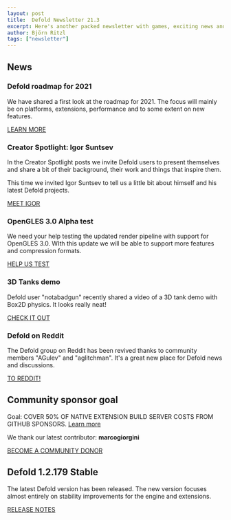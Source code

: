 ```yaml
---
layout: post
title:  Defold Newsletter 21.3
excerpt: Here's another packed newsletter with games, exciting news and the latest release notes.
author: Björn Ritzl
tags: ["newsletter"]
---
```


## News

### Defold roadmap for 2021
We have shared a first look at the roadmap for 2021. The focus will mainly be on platforms, extensions, performance and to some extent on new features.

[LEARN MORE](https://defold.com/2021/02/09/A-first-look-at-the-2021-roadmap)


### Creator Spotlight: Igor Suntsev
In the Creator Spotlight posts we invite Defold users to present themselves and share a bit of their background, their work and things that inspire them.

This time we invited Igor Suntsev to tell us a little bit about himself and his latest Defold projects.

[MEET IGOR](https://defold.com/2021/02/04/Creator-spotlight-Igor-Suntsev)


### OpenGLES 3.0 Alpha test
We need your help testing the updated render pipeline with support for OpenGLES 3.0. WIth this update we will be able to support more features and compression formats.

[HELP US TEST](https://forum.defold.com/t/opengles-3-alpha-testing/67495)


### 3D Tanks demo
Defold user "notabadgun" recently shared a video of a 3D tank demo with Box2D physics. It looks really neat!

[CHECK IT OUT](https://www.reddit.com/r/defold/comments/l99wvp/is_defold_capable_of_3d_yes/)


### Defold on Reddit
The Defold group on Reddit has been revived thanks to community members "AGulev" and "aglitchman". It's a great new place for Defold news and discussions.

[TO REDDIT!](https://www.reddit.com/r/defold/)


## Community sponsor goal

Goal: COVER 50% OF NATIVE EXTENSION BUILD SERVER COSTS FROM GITHUB SPONSORS. [Learn more](https://github.com/sponsors/defold)

We thank our latest contributor: **marcogiorgini**

[BECOME A COMMUNITY DONOR](https://github.com/sponsors/defold)


## Defold 1.2.179 Stable

The latest Defold version has been released. The new version focuses almost entirely on stability improvements for the engine and extensions.

[RELEASE NOTES](https://forum.defold.com/t/defold-1-2-179-has-been-released/67493)
